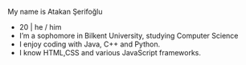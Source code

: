 My name is Atakan Şerifoğlu 
-  20 | he / him
-  I’m a sophomore in Bilkent University, studying Computer Science
-  I enjoy coding with Java, C++ and Python.
-  I know HTML,CSS and various JavaScript frameworks.
